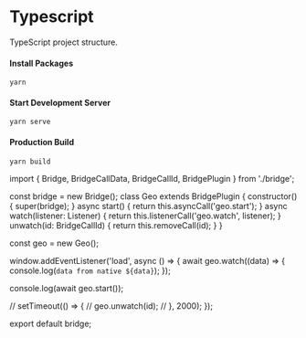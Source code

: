 # Typescript

TypeScript project structure.

#### Install Packages

```
yarn
```

#### Start Development Server

```
yarn serve
```

#### Production Build

```
yarn build
```

import { Bridge, BridgeCallData, BridgeCallId, BridgePlugin } from './bridge';

const bridge = new Bridge();
class Geo extends BridgePlugin {
constructor() {
super(bridge);
}
async start() {
return this.asyncCall('geo.start');
}
async watch(listener: Listener<BridgeCallData>) {
return this.listenerCall('geo.watch', listener);
}
unwatch(id: BridgeCallId) {
return this.removeCall(id);
}
}

const geo = new Geo();

window.addEventListener('load', async () => {
await geo.watch((data) => {
console.log(`data from native ${data}`);
});

console.log(await geo.start());

// setTimeout(() => {
// geo.unwatch(id);
// }, 2000);
});

export default bridge;
